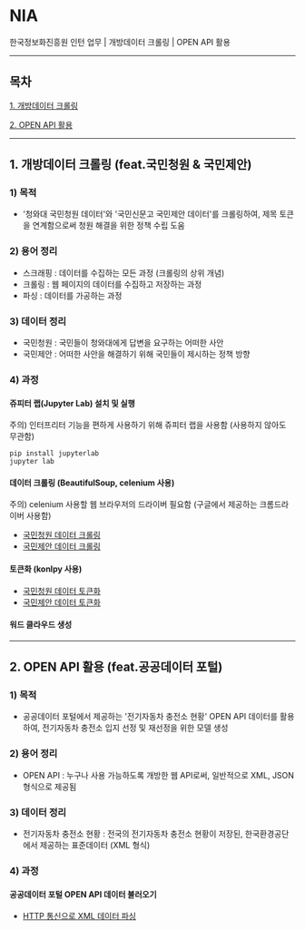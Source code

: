# NIA
한국정보화진흥원 인턴 업무 | 개방데이터 크롤링 | OPEN API 활용

-----

## 목차
[1. 개방데이터 크롤링](https://github.com/KaJaeHyeob/NIA/blob/master/README.md#1-%EA%B0%9C%EB%B0%A9%EB%8D%B0%EC%9D%B4%ED%84%B0-%ED%81%AC%EB%A1%A4%EB%A7%81-feat%EA%B5%AD%EB%AF%BC%EC%B2%AD%EC%9B%90--%EA%B5%AD%EB%AF%BC%EC%A0%9C%EC%95%88)

[2. OPEN API 활용](https://github.com/KaJaeHyeob/NIA#2-open-api-%ED%99%9C%EC%9A%A9-feat%EA%B3%B5%EA%B3%B5%EB%8D%B0%EC%9D%B4%ED%84%B0-%ED%8F%AC%ED%84%B8)

-----

## 1. 개방데이터 크롤링 (feat.국민청원 & 국민제안)

### 1) 목적
- '청와대 국민청원 데이터'와 '국민신문고 국민제안 데이터'를 크롤링하여, 제목 토큰을 연계함으로써 청원 해결을 위한 정책 수립 도움

### 2) 용어 정리
- 스크래핑 : 데이터를 수집하는 모든 과정 (크롤링의 상위 개념)
- 크롤링 : 웹 페이지의 데이터를 수집하고 저장하는 과정
- 파싱 : 데이터를 가공하는 과정

### 3) 데이터 정리
- 국민청원 : 국민들이 청와대에게 답변을 요구하는 어떠한 사안
- 국민제안 : 어떠한 사안을 해결하기 위해 국민들이 제시하는 정책 방향

### 4) 과정

#### 쥬피터 랩(Jupyter Lab) 설치 및 실행
주의) 인터프리터 기능을 편하게 사용하기 위해 쥬피터 랩을 사용함 (사용하지 않아도 무관함)
```
pip install jupyterlab
jupyter lab
```

#### 데이터 크롤링 (BeautifulSoup, celenium 사용)
주의) celenium 사용할 웹 브라우저의 드라이버 필요함 (구글에서 제공하는 크롬드라이버 사용함)
- [국민청원 데이터 크롤링](https://github.com/KaJaeHyeob/NIA/blob/master/app_BlueHouse/BlueHouse1_Crawling.ipynb)
- [국민제안 데이터 크롤링](https://github.com/KaJaeHyeob/NIA/blob/master/app_SinMoonGo/SinMoonGo1_Crawling.ipynb)

#### 토큰화 (konlpy 사용)
- [국민청원 데이터 토큰화](https://github.com/KaJaeHyeob/NIA/blob/master/app_BlueHouse/BlueHouse2_Tokenizing.ipynb)
- [국민제안 데이터 토큰화](https://github.com/KaJaeHyeob/NIA/blob/master/app_SinMoonGo/SinMoonGo2_Tokenizing.ipynb)

#### 워드 클라우드 생성

-----

## 2. OPEN API 활용 (feat.공공데이터 포털)

### 1) 목적
- 공공데이터 포털에서 제공하는 '전기자동차 충전소 현황' OPEN API 데이터를 활용하여, 전기자동차 충전소 입지 선정 및 재선정을 위한 모델 생성

### 2) 용어 정리
- OPEN API : 누구나 사용 가능하도록 개방한 웹 API로써, 일반적으로 XML, JSON 형식으로 제공됨

### 3) 데이터 정리
- 전기자동차 충전소 현황 : 전국의 전기자동차 충전소 현황이 저장된, 한국환경공단에서 제공하는 표준데이터 (XML 형식)

### 4) 과정

#### 공공데이터 포털 OPEN API 데이터 불러오기
- [HTTP 통신으로 XML 데이터 파싱](https://github.com/KaJaeHyeob/NIA/blob/master/app_EleCar/EleCarCharge_API.ipynb)

